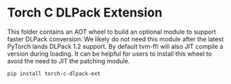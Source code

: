 <!--- Licensed to the Apache Software Foundation (ASF) under one -->
<!--- or more contributor license agreements.  See the NOTICE file -->
<!--- distributed with this work for additional information -->
<!--- regarding copyright ownership.  The ASF licenses this file -->
<!--- to you under the Apache License, Version 2.0 (the -->
<!--- "License"); you may not use this file except in compliance -->
<!--- with the License.  You may obtain a copy of the License at -->

<!---   http://www.apache.org/licenses/LICENSE-2.0 -->

<!--- Unless required by applicable law or agreed to in writing, -->
<!--- software distributed under the License is distributed on an -->
<!--- "AS IS" BASIS, WITHOUT WARRANTIES OR CONDITIONS OF ANY -->
<!--- KIND, either express or implied.  See the License for the -->
<!--- specific language governing permissions and limitations -->
<!--- under the License. -->
# Torch C DLPack Extension

This folder contains an AOT wheel to build an optional module to support faster DLPack conversion.
We likely do not need this module after the latest PyTorch lands DLPack 1.2 support.
By default tvm-ffi will also JIT compile a version during loading.
It can be helpful for users to install this wheel to avoid the need to JIT the patching module.

```bash
pip install torch-c-dlpack-ext
```
